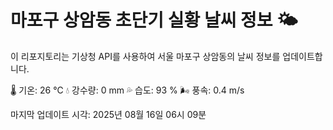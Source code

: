 
# 마포구 상암동 초단기 실황 날씨 정보 🌤️

이 리포지토리는 기상청 API를 사용하여 서울 마포구 상암동의 날씨 정보를 업데이트합니다. 

🌡️ 기온: 26 ℃
💧 강수량: 0 mm
💦 습도: 93 %
🌬️ 풍속: 0.4 m/s

마지막 업데이트 시각: 2025년 08월 16일 06시 09분    
